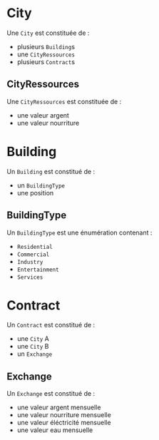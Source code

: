 # City

Une `City` est constituée de :

- plusieurs `Building`s
- une `CityRessources`
- plusieurs `Contract`s

## CityRessources

Une `CityRessources` est constituée de :

- une valeur argent
- une valeur nourriture

# Building

Un `Building` est constitué de :

- un `BuildingType`
- une position

## BuildingType

Un `BuildingType` est une énumération contenant :

- `Residential`
- `Commercial`
- `Industry`
- `Entertainment`
- `Services`

# Contract

Un `Contract` est constitué de :

- une `City` A
- une `City` B
- un `Exchange`

## Exchange

Un `Exchange` est constitué de :

- une valeur argent mensuelle
- une valeur nourriture mensuelle
- une valeur éléctricité mensuelle
- une valeur eau mensuelle
